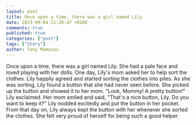 ```yaml
---
layout: post
title: Once upon a time, there was a girl named Lily
date: 2023-09-04 21:20:47 +0200
comments: true
published: true
categories: ["post"]
tags: ["Story"]
author: Tony Mamacos
---
```

Once upon a time, there was a girl named Lily. She had a pale face and loved playing with her dolls. One day, Lily's mom asked her to help sort the clothes. Lily happily agreed and started sorting the clothes into piles.
As she was sorting, Lily found a button that she had never seen before. She picked up the button and showed it to her mom. "Look, Mommy! A pretty button!" Lily exclaimed.
Her mom smiled and said, "That's a nice button, Lily. Do you want to keep it?"
Lily nodded excitedly and put the button in her pocket. From that day on, Lily always kept the button with her whenever she sorted the clothes. She felt very proud of herself for being such a good helper.
